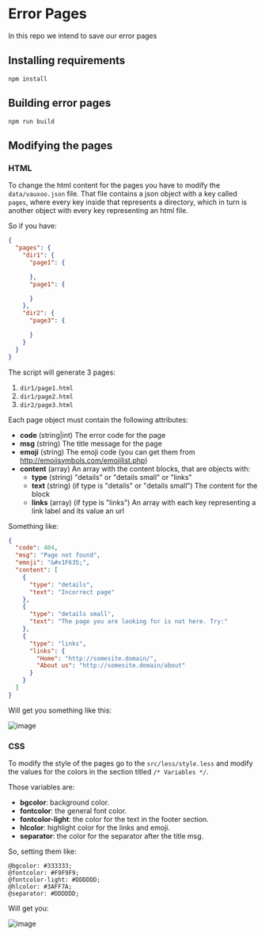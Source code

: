 Error Pages
===========

In this repo we intend to save our error pages

## Installing requirements

`npm install`

## Building error pages

`npm run build`

## Modifying the pages

### HTML

To change the html content for the pages you have to modify the
`data/vauxoo.json` file. That file contains a json object with a key
called `pages`, where every key inside that represents a directory,
which in turn is another object with every key representing an
html file.

So if you have:

```json
{
  "pages": {
    "dir1": {
      "page1": {

      },
      "page1": {

      }
    },
    "dir2": {
      "page3": {

      }
    }
  }
}
```

The script will generate 3 pages:

1. `dir1/page1.html`
2. `dir1/page2.html`
3. `dir2/page3.html`

Each page object must contain the following attributes:

- __code__ (string|int) The error code for the page
- __msg__ (string) The title message for the page
- __emoji__ (string) The emoji code (you can get them from http://emojisymbols.com/emojilist.php)
- __content__ (array) An array with the content blocks, that are objects with:
  - __type__ (string) "details" or "details small" or "links"
  - __text__ (string) (if type is "details" or "details small") The content for the block
  - __links__ (array) (if type is "links") An array with each key representing a link label and its value an url
  
Something like:

```json
{
  "code": 404,
  "msg": "Page not found",
  "emoji": "&#x1F635;",
  "content": [
    {
      "type": "details",
      "text": "Incorrect page"
    },
    {
      "type": "details small",
      "text": "The page you are looking for is not here. Try:"
    },
    {
      "type": "links",
      "links": {
        "Home": "http://somesite.domain/",
        "About us": "http://somesite.domain/about"
      }
    }
  ]
}
```

Will get you something like this:

![image](https://cloud.githubusercontent.com/assets/8657959/22163168/1abdeb88-df28-11e6-8cbb-a9a98b4265cc.png)

### CSS

To modify the style of the pages go to the `src/less/style.less` and modify the values
for the colors in the section titled `/* Variables */`.

Those variables are:

- __bgcolor__: background color.
- __fontcolor__: the general font color.
- __fontcolor-light__: the color for the text in the footer section.
- __hlcolor__: highlight color for the links and emoji.
- __separator__: the color for the separator after the title msg.

So, setting them like:

```less
@bgcolor: #333333;
@fontcolor: #F9F9F9;
@fontcolor-light: #DDDDDD;
@hlcolor: #3AFF7A;
@separator: #DDDDDD;
```

Will get you:

![image](https://cloud.githubusercontent.com/assets/8657959/22163392/06acddce-df29-11e6-968b-409862d62a53.png)
